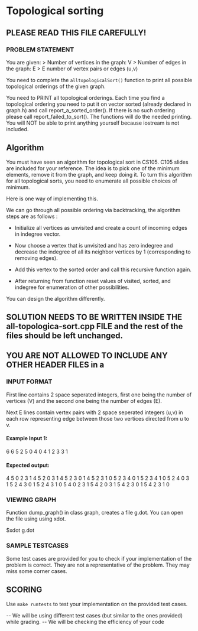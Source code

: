 # Topological sorting

## PLEASE READ THIS FILE CAREFULLY!

### PROBLEM STATEMENT

You are given:
    > Number of vertices in the graph: V
    > Number of edges in the graph: E
    > E number of vertex pairs or edges (u,v)



You need to complete the `alltopologicalSort()` function to print all possible topological orderings of the given graph.


You need to PRINT all topological orderings. Each time you find a topological ordering you need to put it on vector sorted (already declared in graph.h) and call report_a_sorted_order(). If there is no such ordering please call report_failed_to_sort(). The functions will do the needed printing.
You will NOT be able to print anything yourself because iostream is not included.


## Algorithm

You must have seen an algorithm for topological sort in CS105. C105 slides are included for your reference. The idea is to pick one of the minimum elements, remove it from the graph, and keep doing it. To turn this algorithm for all topological sorts, you need to enumerate all possible choices of minimum.

Here is one way of implementing this.

We can go through all possible ordering via backtracking, the algorithm steps are as follows : 

- Initialize all vertices as unvisited and create a count of incoming edges in indegree vector.

- Now choose a vertex that is unvisited and has zero indegree and decrease the indegree of all its neighbor vertices by 1 (corresponding to removing edges). 

- Add this vertex to the sorted order and call this recursive function again.

- After returning from function reset values of visited, sorted, and indegree for enumeration of other possibilities.

You can design the algorithm differently.


## 


## SOLUTION NEEDS TO BE WRITTEN INSIDE THE all-topologica-sort.cpp FILE and the rest of the files should be left unchanged.

## YOU ARE NOT ALLOWED TO INCLUDE ANY OTHER HEADER FILES in a


### INPUT FORMAT

First line contains 2 space seperated integers, first one being the number of vertices (V) and the second one being the number of edges (E).

Next E lines contain vertex pairs with 2 space seperated integers (u,v) in each row representing edge between those two vertices directed from u to v.
#### Example Input 1:
6 6
5 2
5 0
4 0
4 1
2 3
3 1


#### Expected output:
4 5 0 2 3 1 
4 5 2 0 3 1 
4 5 2 3 0 1 
4 5 2 3 1 0 
5 2 3 4 0 1 
5 2 3 4 1 0 
5 2 4 0 3 1 
5 2 4 3 0 1 
5 2 4 3 1 0 
5 4 0 2 3 1 
5 4 2 0 3 1 
5 4 2 3 0 1 
5 4 2 3 1 0 


 
### VIEWING GRAPH

Function dump_graph() in class graph, creates a file g.dot. You can open the file using using xdot.

$xdot g.dot

### SAMPLE TESTCASES

Some test cases are provided for you to check if your implementation of the problem is correct. They are not a representative of the problem. They may miss some corner cases.

## SCORING

Use `make runtests` to test your implementation on the provided test cases.

-- We will be using different test cases (but similar to the ones provided) while grading.
-- We will be checking the efficiency of your code 



